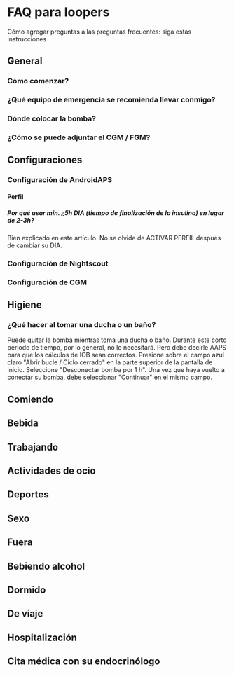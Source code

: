 # FAQ para loopers

Cómo agregar preguntas a las preguntas frecuentes: siga estas instrucciones

## General

### Cómo comenzar?

### ¿Qué equipo de emergencia se recomienda llevar conmigo?

### Dónde colocar la bomba?

### ¿Cómo se puede adjuntar el CGM / FGM?

## Configuraciones

### Configuración de AndroidAPS

#### Perfil

##### Por qué usar min. ¿5h DIA (tiempo de finalización de la insulina) en lugar de 2-3h?
Bien explicado en este artículo. No se olvide de ACTIVAR PERFIL después de cambiar su DIA.

### Configuración de Nightscout

### Configuración de CGM

## Higiene

### ¿Qué hacer al tomar una ducha o un baño?
Puede quitar la bomba mientras toma una ducha o baño. Durante este corto período de tiempo, por lo general, no lo necesitará. Pero debe decirle AAPS para que los cálculos de IOB sean correctos. Presione sobre el campo azul claro "Abrir bucle / Ciclo cerrado" en la parte superior de la pantalla de inicio. Seleccione "Desconectar bomba por 1 h". Una vez que haya vuelto a conectar su bomba, debe seleccionar "Continuar" en el mismo campo.

## Comiendo

## Bebida

## Trabajando

## Actividades de ocio

## Deportes

## Sexo

## Fuera

## Bebiendo alcohol

## Dormido

## De viaje

## Hospitalización

## Cita médica con su endocrinólogo
